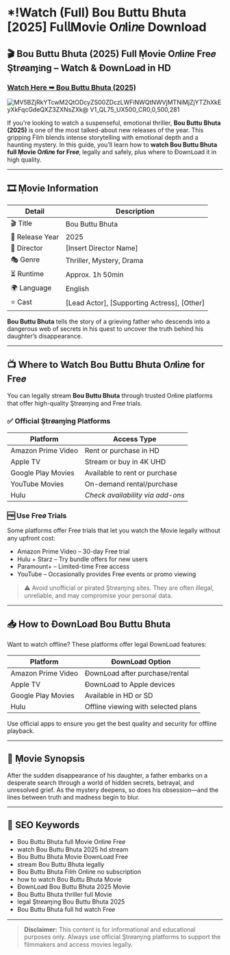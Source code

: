 # *!Watch (Full) Bou Buttu Bhuta [2025] Fu𝗅𝗅Mov𝗂e O𝑛li𝑛e Download

## 🎬 Bou Buttu Bhuta (2025) Full Ṃovie O𝑛li𝑛e Fre𝑒 Ştr𝑒aɱ𝔦ng – Watch & Ðownᒪo𝑎d in HD

### [Watch Here ➥ Bou Buttu Bhuta (2025)](https://t.co/NbPbgV49eN)

![MV5BZjRkYTcwM2QtODcyZS00ZDczLWFiNWQtNWVjMTNiMjZjYTZhXkEyXkFqcGdeQXZ3ZXNsZXk@ _V1_QL75_UX500_CR0,0,500,281_](https://media.themoviedb.org/t/p/w533_and_h300_bestv2/3ut8eWUQb8bHpVnOw6B0JU1dd6O.jpg)

If you're looking to watch a suspenseful, emotional thriller, **Bou Buttu Bhuta (2025)** is one of the most talked-about new releases of the year. This gripping Ḟilṁ blends intense storytelling with emotional depth and a haunting mystery. In this guide, you’ll learn how to **watch Bou Buttu Bhuta full Ṃovie O𝑛li𝑛e for Fre𝑒**, legally and safely, plus where to Ðownᒪo𝑎d it in high quality.

---

## 🎞️ Ṃovie Information

| Detail              | Description                                 |
|---------------------|---------------------------------------------|
| 🎬 Title            | Bou Buttu Bhuta                              |
| 📅 Release Year     | 2025                                        |
| 🎥 Director         | [Insert Director Name]                      |
| 🎭 Genre            | Thriller, Mystery, Drama                    |
| ⏳ Runtime           | Approx. 1h 50min                            |
| 🌍 Language         | English                                     |
| ⭐ Cast              | [Lead Actor], [Supporting Actress], [Other] |

**Bou Buttu Bhuta** tells the story of a grieving father who descends into a dangerous web of secrets in his quest to uncover the truth behind his daughter’s disappearance.

---

## 📺 Where to Watch Bou Buttu Bhuta O𝑛li𝑛e for Fre𝑒

You can legally stream **Bou Buttu Bhuta** through trusted O𝑛li𝑛e platforms that offer high-quality Ştr𝑒aɱ𝔦ng and Fre𝑒 trials.

### ✅ Official Ştr𝑒aɱ𝔦ng Platforms

| Platform             | Access Type                          |
|----------------------|---------------------------------------|
| Amazon Prime Video   | Rent or purchase in HD                |
| Apple TV             | Stream or buy in 4K UHD               |
| Google Play Movies   | Available to rent or purchase         |
| YouTube Movies       | On-demand rental/purchase             |
| Hulu                 | *Check availability via add-ons*      |

### 🆓 Use Fre𝑒 Trials

Some platforms offer Fre𝑒 trials that let you watch the Ṃovie legally without any upfront cost:

- Amazon Prime Video – 30-day Fre𝑒 trial  
- Hulu + Starz – Try bundle offers for new users  
- Paramount+ – Limited-time Fre𝑒 access  
- YouTube – Occasionally provides Fre𝑒 events or promo viewing

> ⚠️ Avoid unofficial or pirated Ştr𝑒aɱ𝔦ng sites. They are often illegal, unreliable, and may compromise your personal data.

---

## 📥 How to Ðownᒪo𝑎d Bou Buttu Bhuta

Want to watch offline? These platforms offer legal Ðownᒪo𝑎d features:

| Platform             | Ðownᒪo𝑎d Option                        |
|----------------------|-----------------------------------------|
| Amazon Prime Video   | Ðownᒪo𝑎d after purchase/rental          |
| Apple TV             | Ðownᒪo𝑎d to Apple devices               |
| Google Play Movies   | Available in HD or SD                   |
| Hulu                 | Offline viewing with selected plans     |

Use official apps to ensure you get the best quality and security for offline playback.

---

## 🧾 Ṃovie Synopsis

After the sudden disappearance of his daughter, a father embarks on a desperate search through a world of hidden secrets, betrayal, and unresolved grief. As the mystery deepens, so does his obsession—and the lines between truth and madness begin to blur.

---

## 🔑 SEO Keywords

- Bou Buttu Bhuta full Ṃovie O𝑛li𝑛e Fre𝑒  
- watch Bou Buttu Bhuta 2025 hd stream  
- Bou Buttu Bhuta Ṃovie Ðownᒪo𝑎d Fre𝑒  
- stream Bou Buttu Bhuta legally  
- Bou Buttu Bhuta Ḟilṁ O𝑛li𝑛e no subscription  
- how to watch Bou Buttu Bhuta Ṃovie  
- Ðownᒪo𝑎d Bou Buttu Bhuta 2025 Ṃovie  
- Bou Buttu Bhuta thriller full Ṃovie  
- legal Ştr𝑒aɱ𝔦ng Bou Buttu Bhuta 2025  
- Bou Buttu Bhuta full hd watch Fre𝑒

---

> **Disclaimer:** This content is for informational and educational purposes only. Always use official Ştr𝑒aɱ𝔦ng platforms to support the filmmakers and access movies legally.
